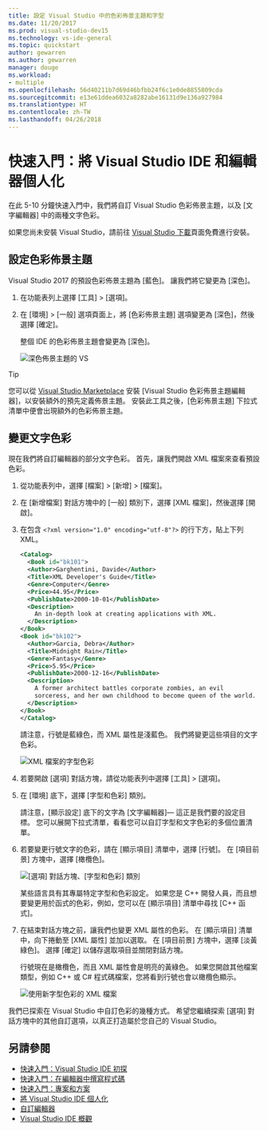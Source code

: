 ```yaml
---
title: 設定 Visual Studio 中的色彩佈景主題和字型
ms.date: 11/20/2017
ms.prod: visual-studio-dev15
ms.technology: vs-ide-general
ms.topic: quickstart
author: gewarren
ms.author: gewarren
manager: douge
ms.workload:
- multiple
ms.openlocfilehash: 56d40211b7d69d46bfbb24f6c1e0de8855809cda
ms.sourcegitcommit: e13e61ddea6032a8282abe16131d9e136a927984
ms.translationtype: HT
ms.contentlocale: zh-TW
ms.lasthandoff: 04/26/2018
---
```

# <a name="quickstart-personalize-the-visual-studio-ide-and-editor"></a>快速入門：將 Visual Studio IDE 和編輯器個人化

在此 5-10 分鐘快速入門中，我們將自訂 Visual Studio 色彩佈景主題，以及 [文字編輯器] 中的兩種文字色彩。

如果您尚未安裝 Visual Studio，請前往 [Visual Studio 下載](https://aka.ms/vsdownload?utm_source=mscom&utm_campaign=msdocs)頁面免費進行安裝。

## <a name="set-the-color-theme"></a>設定色彩佈景主題

Visual Studio 2017 的預設色彩佈景主題為 [藍色]。 讓我們將它變更為 [深色]。

1. 在功能表列上選擇 [工具] > [選項]。

1. 在 [環境] > [一般] 選項頁面上，將 [色彩佈景主題] 選項變更為 [深色]，然後選擇 [確定]。

   整個 IDE 的色彩佈景主題會變更為 [深色]。

   ![深色佈景主題的 VS](media/quickstart-personalize-dark-theme.png)

> [!TIP]
> 您可以從 [Visual Studio Marketplace](https://marketplace.visualstudio.com/items?itemName=VisualStudioPlatformTeam.VisualStudio2017ColorThemeEditor) 安裝 [Visual Studio 色彩佈景主題編輯器]，以安裝額外的預先定義佈景主題。 安裝此工具之後，[色彩佈景主題] 下拉式清單中便會出現額外的色彩佈景主題。

## <a name="change-text-color"></a>變更文字色彩

現在我們將自訂編輯器的部分文字色彩。 首先，讓我們開啟 XML 檔案來查看預設色彩。

1. 從功能表列中，選擇 [檔案] > [新增] > [檔案]。

1. 在 [新增檔案] 對話方塊中的 [一般] 類別下，選擇 [XML 檔案]，然後選擇 [開啟]。

1. 在包含 `<?xml version="1.0" encoding="utf-8"?>` 的行下方，貼上下列 XML。

   ```xml
   <Catalog>
     <Book id="bk101">
     <Author>Garghentini, Davide</Author>
     <Title>XML Developer's Guide</Title>
     <Genre>Computer</Genre>
     <Price>44.95</Price>
     <PublishDate>2000-10-01</PublishDate>
     <Description>
       An in-depth look at creating applications with XML.
     </Description>
   </Book>
   <Book id="bk102">
     <Author>Garcia, Debra</Author>
     <Title>Midnight Rain</Title>
     <Genre>Fantasy</Genre>
     <Price>5.95</Price>
     <PublishDate>2000-12-16</PublishDate>
     <Description>
       A former architect battles corporate zombies, an evil
       sorceress, and her own childhood to become queen of the world.
     </Description>
   </Book>
   </Catalog>
   ```

   請注意，行號是藍綠色，而 XML 屬性是淺藍色。 我們將變更這些項目的文字色彩。

   ![XML 檔案的字型色彩](media/quickstart-personalize-xml-file.png)

1. 若要開啟 [選項] 對話方塊，請從功能表列中選擇 [工具] > [選項]。

1. 在 [環境] 底下，選擇 [字型和色彩] 類別。

   請注意，[顯示設定] 底下的文字為 [文字編輯器]&mdash; 這正是我們要的設定目標。 您可以展開下拉式清單，看看您可以自訂字型和文字色彩的多個位置清單。

1. 若要變更行號文字的色彩，請在 [顯示項目] 清單中，選擇 [行號]。 在 [項目前景] 方塊中，選擇 [橄欖色]。

   ![[選項] 對話方塊、[字型和色彩] 類別](media/quickstart-personalize-line-number-color.png)

   某些語言具有其專屬特定字型和色彩設定。 如果您是 C++ 開發人員，而且想要變更用於函式的色彩，例如，您可以在 [顯示項目] 清單中尋找 [C++ 函式]。

1. 在結束對話方塊之前，讓我們也變更 XML 屬性的色彩。 在 [顯示項目] 清單中，向下捲動至 [XML 屬性] 並加以選取。 在 [項目前景] 方塊中，選擇 [淡黃綠色]。 選擇 [確定] 以儲存選取項目並關閉對話方塊。

   行號現在是橄欖色，而且 XML 屬性會是明亮的黃綠色。 如果您開啟其他檔案類型，例如 C++ 或 C# 程式碼檔案，您將看到行號也會以橄欖色顯示。

   ![使用新字型色彩的 XML 檔案](media/quickstart-personalize-xml-file-new-colors.png)

我們已探索在 Visual Studio 中自訂色彩的幾種方式。 希望您繼續探索 [選項] 對話方塊中的其他自訂選項，以真正打造屬於您自己的 Visual Studio。

## <a name="see-also"></a>另請參閱

- [快速入門：Visual Studio IDE 初探](../ide/quickstart-ide-orientation.md)
- [快速入門：在編輯器中撰寫程式碼](../ide/quickstart-editor.md)
- [快速入門：專案和方案](../ide/quickstart-projects-solutions.md)
- [將 Visual Studio IDE 個人化](../ide/personalizing-the-visual-studio-ide.md)
- [自訂編輯器](../ide/customizing-the-editor.md)
- [Visual Studio IDE 概觀](../ide/visual-studio-ide.md)
